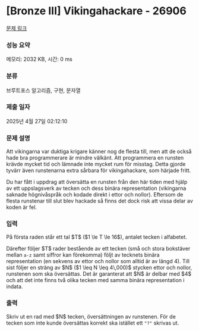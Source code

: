 # [Bronze III] Vikingahackare - 26906 

[문제 링크](https://www.acmicpc.net/problem/26906) 

### 성능 요약

메모리: 2032 KB, 시간: 0 ms

### 분류

브루트포스 알고리즘, 구현, 문자열

### 제출 일자

2025년 4월 27일 02:12:10

### 문제 설명

<p>Att vikingarna var duktiga krigare känner nog de flesta till, men att de också hade bra programmerare är mindre välkänt. Att programmera en runsten krävde mycket tid och lämnade inte mycket rum för misstag. Detta gjorde tyvärr även runstenarna extra sårbara för vikingahackare, som härjade fritt.</p>

<p>Du har fått i uppdrag att översätta en runsten från den här tiden med hjälp av ett uppslagsverk av tecken och dess binära representation (vikingarna saknade högnivåspråk och kodade direkt i ettor och nollor). Eftersom de flesta runstenar till slut blev hackade så finns det dock risk att vissa delar av koden är fel.</p>

### 입력 

 <p>På första raden står ett tal $T$ ($1 \le T \le 16$), antalet tecken i alfabetet.</p>

<p>Därefter följer $T$ rader bestående av ett tecken (små och stora bokstäver mellan <code>a-z</code> samt siffror kan förekomma) följt av tecknets binära representation (en sekvens av ettor och nollor som alltid är av längd 4). Till sist följer en sträng av $N$ ($1 \leq N \leq 4\,000)$ stycken ettor och nollor, runstenen som ska översättas. Det är garanterat att $N$ är delbar med $4$ och att det inte finns två olika tecken med samma binära representation i indata.</p>

### 출력 

 <p>Skriv ut en rad med $N$ tecken, översättningen av runstenen. För de tecken som inte kunde översättas korrekt ska istället ett <code>"?"</code> skrivas ut.</p>

